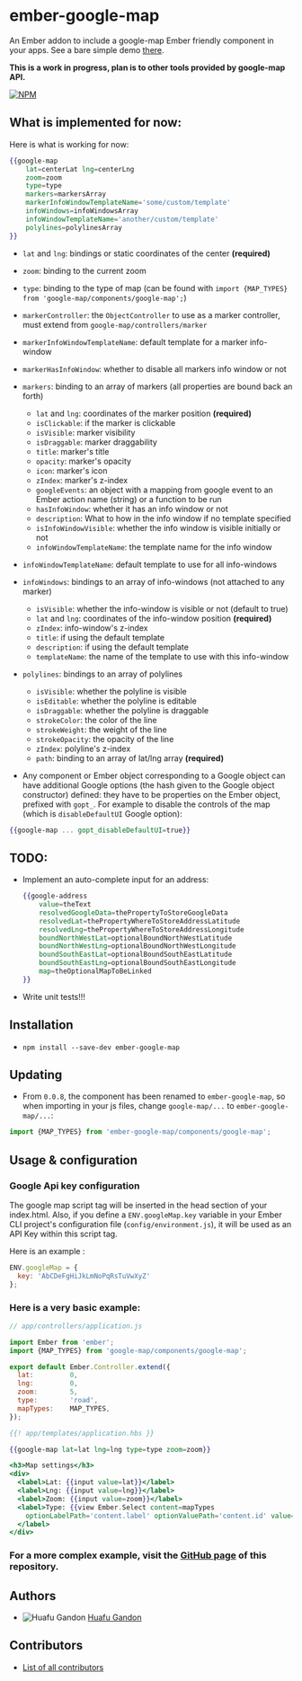 # ember-google-map

An Ember addon to include a google-map Ember friendly component in your apps. See a bare simple demo [there](http://huafu.github.io/ember-google-map/).

**This is a work in progress, plan is to other tools provided by google-map API.**

[![NPM](https://nodei.co/npm/ember-google-map.png?downloads=true&downloadRank=true&stars=true)](https://nodei.co/npm/ember-google-map/)


## What is implemented for now:

Here is what is working for now:

```handlebars
{{google-map
    lat=centerLat lng=centerLng
    zoom=zoom
    type=type
    markers=markersArray
    markerInfoWindowTemplateName='some/custom/template'
    infoWindows=infoWindowsArray
    infoWindowTemplateName='another/custom/template'
    polylines=polylinesArray
}}
```

* `lat` and `lng`: bindings or static coordinates of the center **(required)**
* `zoom`: binding to the current zoom
* `type`: binding to the type of map (can be found with `import {MAP_TYPES} from 'google-map/components/google-map';`)
* `markerController`: the `ObjectController` to use as a marker controller, must extend from `google-map/controllers/marker`
* `markerInfoWindowTemplateName`: default template for a marker info-window
* `markerHasInfoWindow`: whether to disable all markers info window or not
* `markers`: binding to an array of markers (all properties are bound back an forth)
    * `lat` and `lng`: coordinates of the marker position **(required)**
    * `isClickable`: if the marker is clickable
    * `isVisible`:  marker visibility
    * `isDraggable`: marker draggability
    * `title`: marker's title
    * `opacity`: marker's opacity
    * `icon`: marker's icon
    * `zIndex`: marker's z-index
    * `googleEvents`: an object with a mapping from google event to an Ember action name (string) or a function to be run
    * `hasInfoWindow`: whether it has an info window or not
    * `description`: What to how in the info window if no template specified
    * `isInfoWindowVisible`: whether the info window is visible initially or not
    * `infoWindowTemplateName`: the template name for the info window
* `infoWindowTemplateName`: default template to use for all info-windows
* `infoWindows`: bindings to an array of info-windows (not attached to any marker)
    * `isVisible`: whether the info-window is visible or not (default to true)
    * `lat` and `lng`: coordinates of the info-window position **(required)**
    * `zIndex`: info-window's z-index
    * `title`: if using the default template
    * `description`: if using the default template
    * `templateName`: the name of the template to use with this info-window
* `polylines`: bindings to an array of polylines
    * `isVisible`: whether the polyline is visible
    * `isEditable`: whether the polyline is editable
    * `isDraggable`: whether the polyline is draggable
    * `strokeColor`: the color of the line
    * `strokeWeight`: the weight of the line
    * `strokeOpacity`: the opacity of the line
    * `zIndex`: polyline's z-index
    * `path`: binding to an array of lat/lng array **(required)**

* Any component or Ember object corresponding to a Google object can have additional Google options (the hash given to the Google object constructor) defined: they have to be properties on the Ember object, prefixed with `gopt_`. For example to disable the controls of the map (which is `disableDefaultUI` Google option):
```handlebars
{{google-map ... gopt_disableDefaultUI=true}}
```


## TODO:

* Implement an auto-complete input for an address:

    ```handlebars
    {{google-address
        value=theText
        resolvedGoogleData=thePropertyToStoreGoogleData
        resolvedLat=thePropertyWhereToStoreAddressLatitude
        resolvedLng=thePropertyWhereToStoreAddressLongitude
        boundNorthWestLat=optionalBoundNorthWestLatitude
        boundNorthWestLng=optionalBoundNorthWestLongitude
        boundSouthEastLat=optionalBoundSouthEastLatitude
        boundSouthEastLng=optionalBoundSouthEastLongitude
        map=theOptionalMapToBeLinked
    }}
    ```

* Write unit tests!!!


## Installation

* `npm install --save-dev ember-google-map`

## Updating

* From `0.0.8`, the component has been renamed to `ember-google-map`, so when importing in your js files, change `google-map/...` to `ember-google-map/...`:
```javascript
import {MAP_TYPES} from 'ember-google-map/components/google-map';
```


## Usage & configuration

### Google Api key configuration

The google map script tag will be inserted in the head section of your index.html.
Also, if you define a `ENV.googleMap.key` variable in your Ember CLI project's configuration file (`config/environment.js`), it will be used as an API Key within this script tag.

Here is an example :

```js
ENV.googleMap = {
  key: 'AbCDeFgHiJkLmNoPqRsTuVwXyZ'
};
```

### Here is a very basic example:

```js
// app/controllers/application.js

import Ember from 'ember';
import {MAP_TYPES} from 'google-map/components/google-map';

export default Ember.Controller.extend({
  lat:         0,
  lng:         0,
  zoom:        5,
  type:        'road',
  mapTypes:    MAP_TYPES,
});
```

```handlebars
{{! app/templates/application.hbs }}

{{google-map lat=lat lng=lng type=type zoom=zoom}}

<h3>Map settings</h3>
<div>
  <label>Lat: {{input value=lat}}</label>
  <label>Lng: {{input value=lng}}</label>
  <label>Zoom: {{input value=zoom}}</label>
  <label>Type: {{view Ember.Select content=mapTypes
    optionLabelPath='content.label' optionValuePath='content.id' value=type}}
  </label>
</div>

```

### For a more complex example, visit the [GitHub page](http://huafu.github.io/ember-google-map/) of this repository.


## Authors

* ![Huafu Gandon](https://s.gravatar.com/avatar/950590a0d4bc96f4a239cac955112eeb?s=24) [Huafu Gandon](https://github.com/huafu)


## Contributors

* [List of all contributors](https://github.com/huafu/ember-google-map/graphs/contributors)

